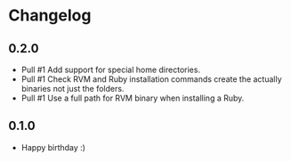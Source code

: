 # Changelog

## 0.2.0

* Pull #1 Add support for special home directories.
* Pull #1 Check RVM and Ruby installation commands create the actually binaries not just the folders.
* Pull #1 Use a full path for RVM binary when installing a Ruby.

## 0.1.0

* Happy birthday :)
